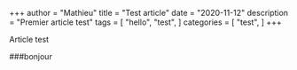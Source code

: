 +++
author = "Mathieu"
title = "Test article"
date = "2020-11-12"
description = "Premier article test"
tags = [
    "hello",
    "test",
]
categories = [
    "test",
]
+++


Article test 


###bonjour
